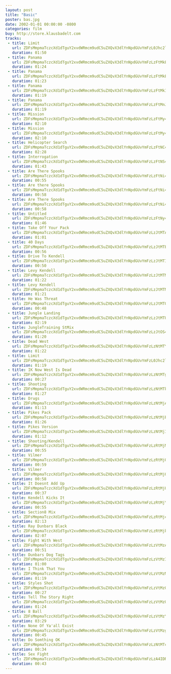```yaml
---
layout: post
title: "Basic"
poster: bas.jpg
date: 2002-01-01 00:00:00 -0800
categories: film
buy: http://store.klausbadelt.com
tracks:
 - title: Limit
   url: ZDFsMmpmaTczcXd1dTguY2xvdWRmcm9udC5uZXQvX3dlYnNpdGUvYmFzL0Jhc2ljIDFtMyBMaW1pdC5tcDM=
   duration: 01:50
 - title: Panama
   url: ZDFsMmpmaTczcXd1dTguY2xvdWRmcm9udC5uZXQvX3dlYnNpdGUvYmFzLzFtMkEuMiBQYW5hbWEgU3RNaXgubXAz
   duration: 01:24
 - title: Panama
   url: ZDFsMmpmaTczcXd1dTguY2xvdWRmcm9udC5uZXQvX3dlYnNpdGUvYmFzLzFtMkEuMyBQYW5hbWEgU3RNaXgubXAz
   duration: 01:23
 - title: Panama
   url: ZDFsMmpmaTczcXd1dTguY2xvdWRmcm9udC5uZXQvX3dlYnNpdGUvYmFzLzFtMkIuMSBQYW5hbWEgU3RNaXgubXAz
   duration: 01:19
 - title: Panama
   url: ZDFsMmpmaTczcXd1dTguY2xvdWRmcm9udC5uZXQvX3dlYnNpdGUvYmFzLzFtMnJldi4xciBQYW5hbWEgU3RNaXgubXAz
   duration: 01:19
 - title: Mission
   url: ZDFsMmpmaTczcXd1dTguY2xvdWRmcm9udC5uZXQvX3dlYnNpdGUvYmFzLzFtMy4yIE1pc3Npb24gU3RNaXgubXAz
   duration: 02:10
 - title: Mission
   url: ZDFsMmpmaTczcXd1dTguY2xvdWRmcm9udC5uZXQvX3dlYnNpdGUvYmFzLzFtMy4yIE1pc3Npb25TdE1peC1OT1JNXzAxLm1wMw==
   duration: 02:10
 - title: Helicopter Search
   url: ZDFsMmpmaTczcXd1dTguY2xvdWRmcm9udC5uZXQvX3dlYnNpdGUvYmFzLzFtNC4zIEhlbGljb3B0ZXJTZWFyY2ggU3RNaXgubXAz
   duration: 02:28
 - title: Interrogation
   url: ZDFsMmpmaTczcXd1dTguY2xvdWRmcm9udC5uZXQvX3dlYnNpdGUvYmFzLzFtNS4wIEludGVycm9nYXRpb24gU3RNaXgubXAz
   duration: 01:43
 - title: Are There Spooks
   url: ZDFsMmpmaTczcXd1dTguY2xvdWRmcm9udC5uZXQvX3dlYnNpdGUvYmFzLzFtNi4xIEFyZVRoZXJlU3Bvb2tzIFN0TWl4Lm1wMw==
   duration: 00:55
 - title: Are there Spooks
   url: ZDFsMmpmaTczcXd1dTguY2xvdWRmcm9udC5uZXQvX3dlYnNpdGUvYmFzLzFtNi4yIEFyZSB0aGVyZSBTcG9va3MgU3RNaXgubXAz
   duration: 00:58
 - title: Are There Spooks
   url: ZDFsMmpmaTczcXd1dTguY2xvdWRmcm9udC5uZXQvX3dlYnNpdGUvYmFzLzFtNi41IEFyZVRoZXJlU3Bvb2tzU3RNaXgubXAz
   duration: 00:58
 - title: Untitled
   url: ZDFsMmpmaTczcXd1dTguY2xvdWRmcm9udC5uZXQvX3dlYnNpdGUvYmFzLzFtNy4xIFN0TWl4Lm1wMw==
   duration: 01:46
 - title: Take Off Your Pack
   url: ZDFsMmpmaTczcXd1dTguY2xvdWRmcm9udC5uZXQvX3dlYnNpdGUvYmFzLzJtMTAuMyBUYWtlT2ZmWW91clBhY2sgU3RNaXgubXAz
   duration: 01:01
 - title: 40 Days
   url: ZDFsMmpmaTczcXd1dTguY2xvdWRmcm9udC5uZXQvX3dlYnNpdGUvYmFzLzJtMTEuMyA0MERheXMgU3RNaXgubXAz
   duration: 00:56
 - title: Drive To Kendell
   url: ZDFsMmpmaTczcXd1dTguY2xvdWRmcm9udC5uZXQvX3dlYnNpdGUvYmFzLzJtMTIuMiBEcml2ZVRvS2VuZGVsbCBTdE1peC5tcDM=
   duration: 00:50
 - title: Levy Kendell
   url: ZDFsMmpmaTczcXd1dTguY2xvdWRmcm9udC5uZXQvX3dlYnNpdGUvYmFzLzJtMTMuNCBMZXZ5S2VuZGVsbCBTdE1peC5tcDM=
   duration: 01:22
 - title: Levy Kendell
   url: ZDFsMmpmaTczcXd1dTguY2xvdWRmcm9udC5uZXQvX3dlYnNpdGUvYmFzLzJtMTMuNSBMZXZ5S2VuZGVsbCBTdE1peC5tcDM=
   duration: 01:21
 - title: He Was Threat
   url: ZDFsMmpmaTczcXd1dTguY2xvdWRmcm9udC5uZXQvX3dlYnNpdGUvYmFzLzJtMTQuMCAgSGVXYXNUaHJlYXQgU3RNaXgubXAz
   duration: 00:48
 - title: Jungle Landing
   url: ZDFsMmpmaTczcXd1dTguY2xvdWRmcm9udC5uZXQvX3dlYnNpdGUvYmFzLzJtMTUuNyBKdW5nbGVMYW5kaW5nIFN0TWl4Lm1wMw==
   duration: 02:19
 - title: JungleTraining StMix
   url: ZDFsMmpmaTczcXd1dTguY2xvdWRmcm9udC5uZXQvX3dlYnNpdGUvYmFzLzJtOS40IEp1bmdsZVRyYWluaW5nIFN0TWl4Lm1wMw==
   duration: 01:20
 - title: Dead West
   url: ZDFsMmpmaTczcXd1dTguY2xvdWRmcm9udC5uZXQvX3dlYnNpdGUvYmFzLzNtMTYuMiBEZWFkV2VzdCBTdE1peC5tcDM=
   duration: 01:22
 - title: Limit
   url: ZDFsMmpmaTczcXd1dTguY2xvdWRmcm9udC5uZXQvX3dlYnNpdGUvYmFzL0Jhc2ljIDFtMiBMaW1pdC5tcDM=
   duration: 01:19
 - title: IK Now West Is Dead
   url: ZDFsMmpmaTczcXd1dTguY2xvdWRmcm9udC5uZXQvX3dlYnNpdGUvYmFzLzNtMTggSUtOb3dXZXN0SXNEZWFkIFN0TWl4Lm1wMw==
   duration: 00:27
 - title: Shooting
   url: ZDFsMmpmaTczcXd1dTguY2xvdWRmcm9udC5uZXQvX3dlYnNpdGUvYmFzLzNtMTkuMCBTaG9vdGluZyBTdE1peC5tcDM=
   duration: 01:27
 - title: Drugs
   url: ZDFsMmpmaTczcXd1dTguY2xvdWRmcm9udC5uZXQvX3dlYnNpdGUvYmFzLzNtMjAuMiBEcnVncyBTdE1peC5tcDM=
   duration: 01:13
 - title: Pikes Pack
   url: ZDFsMmpmaTczcXd1dTguY2xvdWRmcm9udC5uZXQvX3dlYnNpdGUvYmFzLzNtMjEuMSBQaWtlc1BhY2sgU3RNaXgubXAz
   duration: 01:26
 - title: Pikes Version
   url: ZDFsMmpmaTczcXd1dTguY2xvdWRmcm9udC5uZXQvX3dlYnNpdGUvYmFzLzNtMjIuMiBQaWtlcyBWZXJzaW9uIFN0TWl4Lm1wMw==
   duration: 01:12
 - title: Shooting/Kendell
   url: ZDFsMmpmaTczcXd1dTguY2xvdWRmcm9udC5uZXQvX3dlYnNpdGUvYmFzLzRtMjMuMSBTaG9vdGluZ19LZW5kZWxsIFN0TWl4Lm1wMw==
   duration: 00:55
 - title: Vilmer
   url: ZDFsMmpmaTczcXd1dTguY2xvdWRmcm9udC5uZXQvX3dlYnNpdGUvYmFzLzRtMjQuMiBWaWxtZXIgU3RNaXgubXAz
   duration: 00:59
 - title: Vilmer
   url: ZDFsMmpmaTczcXd1dTguY2xvdWRmcm9udC5uZXQvX3dlYnNpdGUvYmFzLzRtMjQuNCBWaWxtZXIgU3RNaXgubXAz
   duration: 00:58
 - title: It Doesnt Add Up
   url: ZDFsMmpmaTczcXd1dTguY2xvdWRmcm9udC5uZXQvX3dlYnNpdGUvYmFzLzRtMjUuNiBJdERvZXNudEFkZFVwIFN0TWl4Lm1wMw==
   duration: 00:37
 - title: Kendell Kicks It
   url: ZDFsMmpmaTczcXd1dTguY2xvdWRmcm9udC5uZXQvX3dlYnNpdGUvYmFzLzRtMjYuMSBLZW5kZWxsS2lja3NJdCBTdE1peC5tcDM=
   duration: 00:55
 - title: Section8 Mix
   url: ZDFsMmpmaTczcXd1dTguY2xvdWRmcm9udC5uZXQvX3dlYnNpdGUvYmFzLzRtMjcuMSBTZWN0aW9uOCBNaXgubXAz
   duration: 02:13
 - title: Ray Dunbars Black
   url: ZDFsMmpmaTczcXd1dTguY2xvdWRmcm9udC5uZXQvX3dlYnNpdGUvYmFzLzRtMjkuMiBSYXlEdW5iYXJzQmxhY2sgU3RNaXgubXAz
   duration: 02:07
 - title: Fight With West
   url: ZDFsMmpmaTczcXd1dTguY2xvdWRmcm9udC5uZXQvX3dlYnNpdGUvYmFzLzVtMzAuMCBGaWdodFdpdGhXZXN0IFN0TWl4Lm1wMw==
   duration: 00:51
 - title: Dunbars Dog Tags
   url: ZDFsMmpmaTczcXd1dTguY2xvdWRmcm9udC5uZXQvX3dlYnNpdGUvYmFzLzVtMzIuMSBEdW5iYXJzRG9nVGFncyBTdE1peC5tcDM=
   duration: 01:00
 - title: I Think That You
   url: ZDFsMmpmaTczcXd1dTguY2xvdWRmcm9udC5uZXQvX3dlYnNpdGUvYmFzLzVtMzMuMCBJVGhpbmtUaGF0WW91IFN0TWl4Lm1wMw==
   duration: 01:19
 - title: Styles Shot
   url: ZDFsMmpmaTczcXd1dTguY2xvdWRmcm9udC5uZXQvX3dlYnNpdGUvYmFzLzVtMzQuMCBTdHlsZXNTaG90IFN0TWl4Lm1wMw==
   duration: 00:27
 - title: Tell The Story Right
   url: ZDFsMmpmaTczcXd1dTguY2xvdWRmcm9udC5uZXQvX3dlYnNpdGUvYmFzLzVtMzUuMiBUZWxsVGhlU3RvcnlSaWdodCBTdE1peC5tcDM=
   duration: 01:24
 - title: 8 Ball
   url: ZDFsMmpmaTczcXd1dTguY2xvdWRmcm9udC5uZXQvX3dlYnNpdGUvYmFzLzVtMzYuMiA4QmFsbCBTdE1peC5tcDM=
   duration: 03:29
 - title: None Of Ya'all Exist
   url: ZDFsMmpmaTczcXd1dTguY2xvdWRmcm9udC5uZXQvX3dlYnNpdGUvYmFzLzVtMzguMSBOb25lT2ZZYSdhbGxFeGlzdCBTdE1peC5tcDM=
   duration: 00:45
 - title: Do Somthing OK
   url: ZDFsMmpmaTczcXd1dTguY2xvdWRmcm9udC5uZXQvX3dlYnNpdGUvYmFzLzNtMTcuMSBEb1NvbXRoaW5nT0sgU3RNaXgubXAz
   duration: 00:34
 - title: Sex Fight
   url: ZDFsMmpmaTczcXd1dTguY2xvdWRmcm9udC5uZXQvX3dlYnNpdGUvYmFzLzA4IDRtMjguMCBTZXhGaWdodCBTdE1peC5tcDM=
   duration: 00:43
---
```

